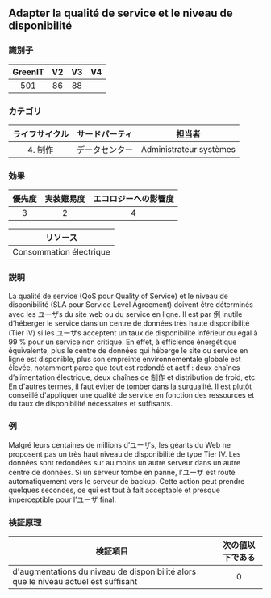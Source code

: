 ## Adapter la qualité de service et le niveau de disponibilité

### 識別子

| GreenIT |  V2  |  V3  |  V4  |
|:-------:|:----:|:----:|:----:|
|  501    |  86 | 88  |      |

### カテゴリ

| ライフサイクル |  サードパーティ  |  担当者  |
|:---------:|:----:|:----:|
| 4. 制作 | データセンター | Administrateur systèmes |

### 効果

| 優先度 |      実装難易度       |  エコロジーへの影響度    |
|:-------------------:|:-------------------------:|:---------------------:|
| 3 | 2 | 4 |

|リソース                                      |
|:----------------------------------------------------------:|
| Consommation électrique |

### 説明

La qualité de service (QoS pour Quality of Service) et le niveau de disponibilité (SLA pour Service Level Agreement) doivent être déterminés avec les ユーザs du site web ou du service en ligne. Il est par 例 inutile d’héberger le service dans un centre de données très haute disponibilité (Tier IV) si les ユーザs acceptent un taux de disponibilité inférieur ou égal à 99 % pour un service non critique. En effet, à efficience énergétique équivalente, plus le centre de données qui héberge le site ou service en ligne est disponible, plus son empreinte environnementale globale est élevée, notamment parce que tout est redondé et actif : deux chaînes d’alimentation électrique, deux chaînes de 制作 et distribution de froid, etc.
En d'autres termes, il faut éviter de tomber dans la surqualité. Il est plutôt conseillé d'appliquer une qualité de service en fonction des ressources et du taux de disponibilité nécessaires et suffisants.

### 例

Malgré leurs centaines de millions d’ユーザs, les géants du Web ne proposent pas un très haut niveau de disponibilité de type Tier IV. Les données sont redondées sur au moins un autre serveur dans un autre centre de données. Si un serveur tombe en panne, l’ユーザ est routé automatiquement vers le serveur de backup. Cette action peut prendre quelques secondes, ce qui est tout à fait acceptable et presque imperceptible pour l’ユーザ final.

### 検証原理

| 検証項目     | 次の値以下である   |  
|-------------------|:-------------------------:|
| d'augmentations du niveau de disponibilité alors que le niveau actuel est suffisant  | 0  |

